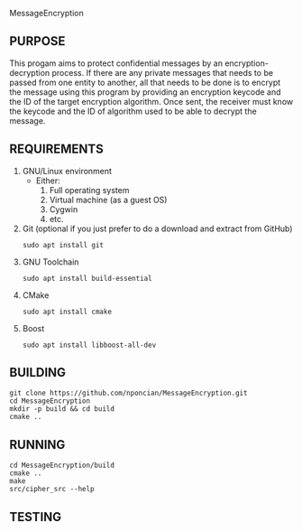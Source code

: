 MessageEncryption

## PURPOSE
This progam aims to protect confidential messages by an encryption-decryption process. If there are any private messages that needs to be passed from one entity to another, all that needs to be done is to encrypt the message using this program by providing an encryption keycode and the ID of the target encryption algorithm. Once sent, the receiver must know the keycode and the ID of algorithm used to be able to decrypt the message.

## REQUIREMENTS
1. GNU/Linux environment
    * Either:
        1. Full operating system
        2. Virtual machine (as a guest OS)
        3. Cygwin
        4. etc.
2. Git (optional if you just prefer to do a download and extract from GitHub)
    ~~~
    sudo apt install git
    ~~~
3. GNU Toolchain
    ~~~
    sudo apt install build-essential
    ~~~
4. CMake
    ~~~
    sudo apt install cmake
    ~~~
5. Boost
    ~~~
    sudo apt install libboost-all-dev
    ~~~

## BUILDING
~~~
git clone https://github.com/nponcian/MessageEncryption.git
cd MessageEncryption
mkdir -p build && cd build
cmake ..
~~~

## RUNNING
~~~
cd MessageEncryption/build
cmake ..
make
src/cipher_src --help
~~~

## TESTING
~~~
~~~
